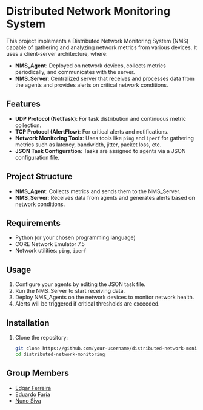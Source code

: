 # Distributed Network Monitoring System

This project implements a Distributed Network Monitoring System (NMS) capable of gathering and analyzing network metrics from various devices. It uses a client-server architecture, where:

- **NMS_Agent**: Deployed on network devices, collects metrics periodically, and communicates with the server.
- **NMS_Server**: Centralized server that receives and processes data from the agents and provides alerts on critical network conditions.

## Features
- **UDP Protocol (NetTask)**: For task distribution and continuous metric collection.
- **TCP Protocol (AlertFlow)**: For critical alerts and notifications.
- **Network Monitoring Tools**: Uses tools like `ping` and `iperf` for gathering metrics such as latency, bandwidth, jitter, packet loss, etc.
- **JSON Task Configuration**: Tasks are assigned to agents via a JSON configuration file.

## Project Structure
- **NMS_Agent**: Collects metrics and sends them to the NMS_Server.
- **NMS_Server**: Receives data from agents and generates alerts based on network conditions.

## Requirements
- Python (or your chosen programming language)
- CORE Network Emulator 7.5
- Network utilities: `ping`, `iperf`

## Usage
1. Configure your agents by editing the JSON task file.
2. Run the NMS_Server to start receiving data.
3. Deploy NMS_Agents on the network devices to monitor network health.
4. Alerts will be triggered if critical thresholds are exceeded.

## Installation
1. Clone the repository:
   ```bash
   git clone https://github.com/your-username/distributed-network-monitoring.git
   cd distributed-network-monitoring

## Group Members
- [Edgar Ferreira](https://www.github.com/Edgare)
- [Eduardo Faria](https://www.github.com/2101dudu)
- [Nuno Siva](https://www.github.com/NunoMRS7)

